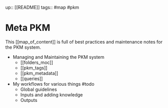up:: [[README]]
tags:: #map #pkm

# Meta PKM

This [[map_of_content]] is full of best practices and maintenance notes for the PKM system.

- Managing and Maintaining the PKM system
	- [[folders_moc]]
	- [[pkm_tags]]
	- [[pkm_metadata]]
	- [[queries]]
- My workflows for various things #todo
	- Global guidelines
	- Inputs and adding knowledge
	- Outputs

